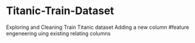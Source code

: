 # Titanic-Train-Dataset
Exploring and Cleaning Train Titanic dataset
Adding a new column #feature engeneering uing existing relating columns
